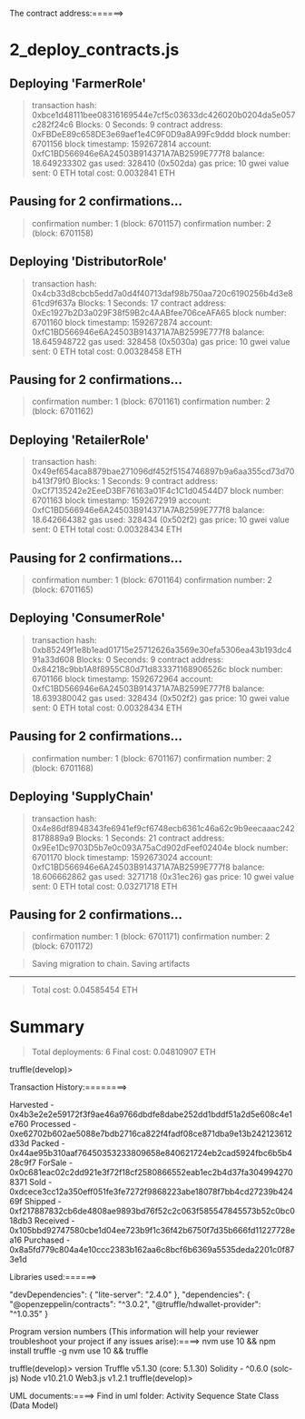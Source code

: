 The contract address:======>

2_deploy_contracts.js
=====================

   Deploying 'FarmerRole'
   ----------------------
   > transaction hash:    0xbce1d48111bee08316169544e7cf5c03633dc426020b0204da5e057c282f24c6
   > Blocks: 0            Seconds: 9
   > contract address:    0xFBDeE89c658DE3e69aef1e4C9F0D9a8A99Fc9ddd
   > block number:        6701156
   > block timestamp:     1592672814
   > account:             0xfC1BD566946e6A24503B914371A7AB2599E777f8
   > balance:             18.649233302
   > gas used:            328410 (0x502da)
   > gas price:           10 gwei
   > value sent:          0 ETH
   > total cost:          0.0032841 ETH

   Pausing for 2 confirmations...
   ------------------------------
   > confirmation number: 1 (block: 6701157)
   > confirmation number: 2 (block: 6701158)

   Deploying 'DistributorRole'
   ---------------------------
   > transaction hash:    0x4cb33d8cbcb5edd7a0d4f40713daf98b750aa720c6190256b4d3e861cd9f637a
   > Blocks: 1            Seconds: 17
   > contract address:    0xEc1927b2D3a029F38f59B2c4AABfee706ceAFA65
   > block number:        6701160
   > block timestamp:     1592672874
   > account:             0xfC1BD566946e6A24503B914371A7AB2599E777f8
   > balance:             18.645948722
   > gas used:            328458 (0x5030a)
   > gas price:           10 gwei
   > value sent:          0 ETH
   > total cost:          0.00328458 ETH

   Pausing for 2 confirmations...
   ------------------------------
   > confirmation number: 1 (block: 6701161)
   > confirmation number: 2 (block: 6701162)

   Deploying 'RetailerRole'
   ------------------------
   > transaction hash:    0x49ef654aca8879bae271096df452f5154746897b9a6aa355cd73d70b413f79f0
   > Blocks: 1            Seconds: 9
   > contract address:    0xCf7135242e2EeeD3BF76163a01F4c1C1d04544D7
   > block number:        6701163
   > block timestamp:     1592672919
   > account:             0xfC1BD566946e6A24503B914371A7AB2599E777f8
   > balance:             18.642664382
   > gas used:            328434 (0x502f2)
   > gas price:           10 gwei
   > value sent:          0 ETH
   > total cost:          0.00328434 ETH

   Pausing for 2 confirmations...
   ------------------------------
   > confirmation number: 1 (block: 6701164)
   > confirmation number: 2 (block: 6701165)

   Deploying 'ConsumerRole'
   ------------------------
   > transaction hash:    0xb85249f1e8b1ead01715e25712626a3569e30efa5306ea43b193dc491a33d608
   > Blocks: 0            Seconds: 9
   > contract address:    0x84218c9bb1A8f8955C80d71d833371168906526c
   > block number:        6701166
   > block timestamp:     1592672964
   > account:             0xfC1BD566946e6A24503B914371A7AB2599E777f8
   > balance:             18.639380042
   > gas used:            328434 (0x502f2)
   > gas price:           10 gwei
   > value sent:          0 ETH
   > total cost:          0.00328434 ETH

   Pausing for 2 confirmations...
   ------------------------------
   > confirmation number: 1 (block: 6701167)
   > confirmation number: 2 (block: 6701168)

   Deploying 'SupplyChain'
   -----------------------
   > transaction hash:    0x4e86df8948343fe6941ef9cf6748ecb6361c46a62c9b9eecaaac2428178889a9
   > Blocks: 1            Seconds: 21
   > contract address:    0x9Ee1Dc9703D5b7e0c093A75aCd902dFeef02404e
   > block number:        6701170
   > block timestamp:     1592673024
   > account:             0xfC1BD566946e6A24503B914371A7AB2599E777f8
   > balance:             18.606662862
   > gas used:            3271718 (0x31ec26)
   > gas price:           10 gwei
   > value sent:          0 ETH
   > total cost:          0.03271718 ETH

   Pausing for 2 confirmations...
   ------------------------------
   > confirmation number: 1 (block: 6701171)
   > confirmation number: 2 (block: 6701172)

   > Saving migration to chain.
   > Saving artifacts
   -------------------------------------
   > Total cost:          0.04585454 ETH


Summary
=======
> Total deployments:   6
> Final cost:          0.04810907 ETH

truffle(develop)> 

Transaction History:========>

Harvested - 0x4b3e2e2e59172f3f9ae46a9766dbdfe8dabe252dd1bddf51a2d5e608c4e1e760
Processed - 0xe62702b602ae5088e7bdb2716ca822f4fadf08ce871dba9e13b242123612d33d
Packed - 0x44ae95b310aaf76450353233809658e840621724eb2cad5924fbc6b5b428c9f7
ForSale - 0x0c681eac02c2dd921e3f72f18cf2580866552eab1ec2b4d37fa3049942708371
Sold - 0xdcece3cc12a350eff051fe3fe7272f9868223abe18078f7bb4cd27239b42469f
Shipped - 0xf217887832cb6de4808ae9893bd76f52c2c063f585547845573b52c0bc018db3
Received - 0x105bbd92747580cbe1d04ee723b9f1c36f42b6750f7d35b666fd11227728ea16
Purchased - 0x8a5fd779c804a4e10ccc2383b162aa6c8bcf6b6369a5535deda2201c0f873e1d

Libraries used:======>

"devDependencies": {
  "lite-server": "2.4.0"
},
"dependencies": {
  "@openzeppelin/contracts": "^3.0.2",
  "@truffle/hdwallet-provider": "^1.0.35"
}

Program version numbers (This information will help your reviewer troubleshoot your project if any issues arise):====>
nvm use 10 && npm install truffle -g
nvm use 10 && truffle

truffle(develop)> version
Truffle v5.1.30 (core: 5.1.30)
Solidity - ^0.6.0 (solc-js)
Node v10.21.0
Web3.js v1.2.1
truffle(develop)>

UML documents:====>
Find in uml folder:
Activity
Sequence
State
Class (Data Model)
